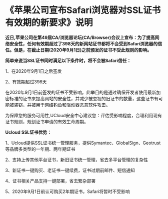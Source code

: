 # 《苹果公司宣布Safari浏览器对SSL证书有效期的新要求》说明

   **近日,苹果公司在第49届CA/浏览器论坛(CA/Browser)会议上宣布：为了提高网络安全性，任何有效期超过了398天的新网站证书都将不会受到Safari浏览器的信任。但是，在截止日期(2020年9月1日)之前颁发的证书不受此规则的影响。**
   
   **简单来说当SSL证书同时满足以下条件时，将不会被Safari信任：**
  
1、在2020年9月1日之后签发

2、有效期超过398天

在2020年9月1日前签发的证书不受影响。此举目的是通过确保开发者使用最新加密标准的证书来提高网站的安全性，并减少被忽视的旧证书的数量，这些证书有可能被盗窃，并被用于网络钓鱼和驱动器恶意软件攻击。

为保障您的服务可用性,UCloud安全中心建议您：评估受影响程度，合理利用现有证书规则，规划证书申请的有效生命周期。

**Ucloud SSL证书优势：**

1、Ucloud提供SSL证书统一管理服务，提供Symantec、GlobalSign、Geotrust等品牌多类型的一年期、两年期证书

2、支持上传其他平台证书，新旧证书统一管理，省去多平台管理的复杂性

3、新证书一键购买、老证书一键续费，证书过期前邮件、短信通知

4、证书相关产品支持一键部署，省去繁杂部署

5、2020年9月1日前认可购买2年期证书，Safari将暂时不受影响
